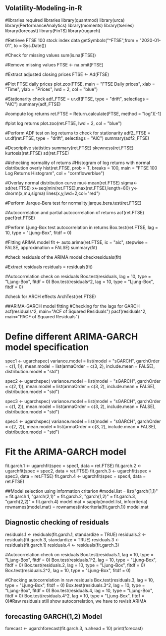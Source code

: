 ## Volatility-Modeling-in-R
#libraries required libraries
library(quantmod)
library(urca)
library(PerformanceAnalytics)
library(moments)
library(tseries)
library(forecast)
library(FinTS)
library(rugarch)

#Retrieve FTSE 100 stock index data
getSymbols("^FTSE",from = "2020-01-01", to = Sys.Date())

#Check for missing values
sum(is.na(FTSE))

#Remove missing values
FTSE <- na.omit(FTSE)

#Extract adjusted closing prices
FTSE <- Ad(FTSE)

#Plot FTSE daily prices
plot.zoo(FTSE, main = "FTSE Daily prices",
        xlab = "Time",
        ylab = "Prices",
        lwd = 2,
        col = "blue")
        
#Stationarity check 
adf_FTSE = ur.df(FTSE, type = "drift", selectlags = "AIC")
summary(adf_FTSE)

#compute log returns
ret.FTSE = Return.calculate(FTSE, method = "log")[-1]

#plot log returns
plot.zoo(ret.FTSE, lwd = 2, col = "blue")

#Perform ADF test on log returns to check for stationarity
adf2_FTSE = ur.df(ret.FTSE, type = "drift", selectlags = "AIC")
summary(adf2_FTSE)

#Descriptive statistics
summary(ret.FTSE)
skewness(ret.FTSE)
kurtosis(ret.FTSE)
sd(ret.FTSE)

##checking normality of returns
#Histogram of log returns with normal distribution overly 
hist(ret.FTSE, prob = T, breaks = 100,
      main = "FTSE 100 Log Returns Histogram",
      col = "cornflowerblue")

#Overlay normal distribution curve
mu<-mean(ret.FTSE)
sigma<-sd(ret.FTSE)
x<-seq(min(ret.FTSE),max(ret.FTSE),length=80)
y<-dnorm(x,mu,sigma)
lines(x,y,lwd=2,col="red")

#Perform Jarque-Bera test for normality 
jarque.bera.test(ret.FTSE)

#Autocorrelation and partial autocorrelation of returns
acf(ret.FTSE)
pacf(ret.FTSE)

#Perform Ljung-Box test autocorrelation in returns
Box.test(ret.FTSE, lag = 10, type = "Ljung-Box", fitdf = 0)

#Fitting ARIMA model
fit <- auto.arima(ret.FTSE, ic = "aic", stepwise = FALSE, approximation = FALSE)
summary(fit)

#check residuals of the ARIMA model
checkresiduals(fit)

#Extract residuals
residuals = residuals(fit)

#Autocorrelation check on residuals
Box.test(residuals, lag = 10, type = "Ljung-Box", fitdf = 0)
Box.test(residuals^2, lag = 10, type = "Ljung-Box", fitdf = 0)

#check for ARCH effects 
ArchTest(ret.FTSE)

##ARIMA-GARCH model fitting
#Checking for the lags for GARCH
acf(residuals^2, main="ACF of Squared Residuals")
pacf(residuals^2, main="PACF of Squared Residuals")

# Define different ARIMA-GARCH model specification
spec1 <- ugarchspec(
  variance.model = list(model = "sGARCH", garchOrder = c(1, 1)),
  mean.model = list(armaOrder = c(3, 2), include.mean = FALSE),
  distribution.model = "std")
  
spec2 <- ugarchspec(
  variance.model = list(model = "sGARCH", garchOrder = c(2, 1)),
  mean.model = list(armaOrder = c(3, 2), include.mean = FALSE),
  distribution.model = "std")
  
spec3 <- ugarchspec(
  variance.model = list(model = "sGARCH", garchOrder = c(1, 2)),
  mean.model = list(armaOrder = c(3, 2), include.mean = FALSE),
  distribution.model = "std")
  
spec4 <- ugarchspec(
  variance.model = list(model = "sGARCH", garchOrder = c(2, 2)),
  mean.model = list(armaOrder = c(3, 2), include.mean = FALSE),
  distribution.model = "std")
  
# Fit the ARIMA-GARCH model
fit.garch.1 <- ugarchfit(spec = spec1, data = ret.FTSE)
fit.garch.2 <- ugarchfit(spec = spec2, data = ret.FTSE)
fit.garch.3 <- ugarchfit(spec = spec3, data = ret.FTSE)
fit.garch.4 <- ugarchfit(spec = spec4, data = ret.FTSE)

##Model selection using information critarion
#model.list = list("garch(1,1)" = fit.garch.1,
                  "garch(2,1)" = fit.garch.2,
                  "garch(1,2)" = fit.garch.3,
                  "garch(2,2)" = fit.garch.4)
model.mat = sapply(model.list, infocriteria)
rownames(model.mat) = rownames(infocriteria(fit.garch.1))
model.mat

## Diagnostic checking of residuals
residuals.1 <- residuals(fit.garch.1, standardize = TRUE)
residuals.2 <- residuals(fit.garch.3, standardize = TRUE)
residuals.3 <- residuals(fit.garch.1)
residuals.4 <- residuals(fit.garch.3)

#Autocorrelation check on residuals
Box.test(residuals.1, lag = 10, type = "Ljung-Box", fitdf = 0)
Box.test(residuals.1^2, lag = 10, type = "Ljung-Box", fitdf = 0)
Box.test(residuals.2, lag = 10, type = "Ljung-Box", fitdf = 0)
Box.test(residuals.2^2, lag = 10, type = "Ljung-Box", fitdf = 0)

#Checking autocorrelation in raw residuals
Box.test(residuals.3, lag = 10, type = "Ljung-Box", fitdf = 0)
Box.test(residuals.3^2, lag = 10, type = "Ljung-Box", fitdf = 0)
Box.test(residuals.4, lag = 10, type = "Ljung-Box", fitdf = 0)
Box.test(residuals.4^2, lag = 10, type = "Ljung-Box", fitdf = 0)#Raw residuals still show autocorrelation, we have to revisit ARIMA

## forecasting GARCH(1,2) Model
forecast <- ugarchforecast(fit.garch.3, n.ahead = 10)
print(forecast)


